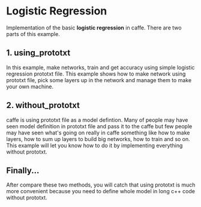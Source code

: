 # Logistic Regression
Implementation of the basic __logistic regression__ in caffe. There are two parts of this example.

## 1. using_prototxt
In this example, make networks, train and get accuracy using simple logistic regression prototxt file. This example shows how to make
network using prototxt file, pick some layers up in the network and manage them to make your own machine.

## 2. without_prototxt
caffe is using prototxt file as a model defintion. Many of people may have seen model definition in prototxt file and pass it to the caffe but few people may have seen what's going on really in caffe something like how to make layers, how to sum up layers to build big networks, how to train and so on. This example will let you know how to do it by implementing everything without prototxt.


## Finally...
After compare these two methods, you will catch that using prototxt is much more convenient because you need to define whole model 
in long c++ code without prototxt.
